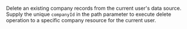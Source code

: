 Delete an existing company records from the current user's data source. Supply the unique `companyId` in the path parameter to execute delete operation to a specific company resource for the current user.